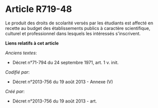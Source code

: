 # Article R719-48

Le produit des droits de scolarité versés par les étudiants est affecté en recette au budget des établissements publics à
caractère scientifique, culturel et professionnel dans lesquels les intéressés s'inscrivent.

**Liens relatifs à cet article**

_Anciens textes_:

  - Décret n°71-794 du 24 septembre 1971, art. 1 v. init.

_Codifié par_:

  - Décret n°2013-756 du 19 août 2013 -  Annexe (V)

_Créé par_:

  - Décret n°2013-756 du 19 août 2013 - art.
